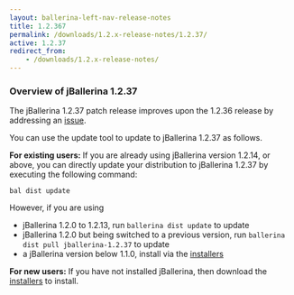 ```yaml
---
layout: ballerina-left-nav-release-notes
title: 1.2.367
permalink: /downloads/1.2.x-release-notes/1.2.37/
active: 1.2.37
redirect_from:
    - /downloads/1.2.x-release-notes/
---
```


### Overview of jBallerina 1.2.37

The jBallerina 1.2.37 patch release improves upon the 1.2.36 release by addressing an [issue](https://github.com/ballerina-platform/ballerina-lang/issues/39954).

You can use the update tool to update to jBallerina 1.2.37 as follows.

**For existing users:**
If you are already using jBallerina version 1.2.14, or above, you can directly update your distribution to jBallerina 1.2.37 by executing the following command:

```
bal dist update
```

However, if you are using

- jBallerina 1.2.0 to 1.2.13, run `ballerina dist update` to update
- jBallerina 1.2.0 but being switched to a previous version, run `ballerina dist pull jballerina-1.2.37` to update
- a jBallerina version below 1.1.0, install via the [installers](https://ballerina.io/downloads/)

**For new users:**
If you have not installed jBallerina, then download the [installers](https://ballerina.io/downloads/) to install.

<style>.cGitButtonContainer, .cBallerinaTocContainer {display:none;}</style>
